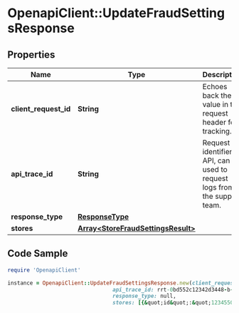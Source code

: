 # OpenapiClient::UpdateFraudSettingsResponse

## Properties

Name | Type | Description | Notes
------------ | ------------- | ------------- | -------------
**client_request_id** | **String** | Echoes back the value in the request header for tracking. | [optional] 
**api_trace_id** | **String** | Request identifier in API, can be used to request logs from the support team. | [optional] 
**response_type** | [**ResponseType**](ResponseType.md) |  | [optional] 
**stores** | [**Array&lt;StoreFraudSettingsResult&gt;**](StoreFraudSettingsResult.md) |  | [optional] 

## Code Sample

```ruby
require 'OpenapiClient'

instance = OpenapiClient::UpdateFraudSettingsResponse.new(client_request_id: 30dd879c-ee2f-11db-8314-0800200c9a66,
                                 api_trace_id: rrt-0bd552c12342d3448-b-ea-1142-12938318-7,
                                 response_type: null,
                                 stores: [{&quot;id&quot;:&quot;12345500000&quot;,&quot;blockedCardIdentifier&quot;:{&quot;tokenIdentifier&quot;:&quot;570e66b0d4fd91b27155a36911220e0e98d0db7e22fcf0b86544fdf175c707d0&quot;},&quot;status&quot;:&quot;SUCCESS. Fraud settings was updated successfully.&quot;},{&quot;id&quot;:&quot;1234550000044&quot;,&quot;blockedCardIdentifier&quot;:{&quot;tokenIdentifier&quot;:&quot;8535993dsrfs9898fssdfgddse9898fv9dfu8f98d0db7e22fcf0b86544fdf178&quot;},&quot;status&quot;:&quot;SUCCESS. Fraud settings was updated successfully.&quot;}])
```


